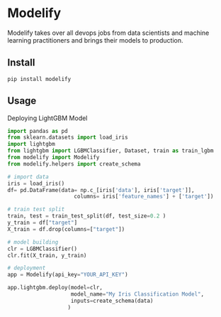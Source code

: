 # Modelify

Modelify takes over all devops jobs from data scientists and machine learning practitioners and brings their models to production.

## Install 

```
pip install modelify
```

## Usage

Deploying LightGBM Model

```python
import pandas as pd
from sklearn.datasets import load_iris
import lightgbm
from lightgbm import LGBMClassifier, Dataset, train as train_lgbm
from modelify import Modelify
from modelify.helpers import create_schema

# import data
iris = load_iris()
df= pd.DataFrame(data= np.c_[iris['data'], iris['target']],
                     columns= iris['feature_names'] + ['target'])

# train test split
train, test = train_test_split(df, test_size=0.2 )
y_train = df["target"]
X_train = df.drop(columns=["target"])

# model building
clr = LGBMClassifier()
clr.fit(X_train, y_train)

# deployment
app = Modelify(api_key="YOUR_API_KEY")

app.lightgbm.deploy(model=clr,
                    model_name="My Iris Classification Model",
                    inputs=create_schema(data)
                   )

```


